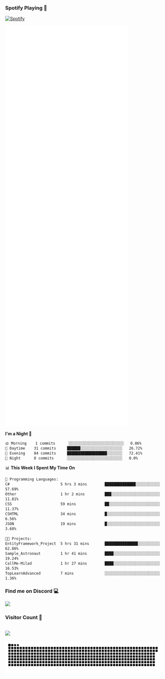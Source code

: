 ### Spotify Playing 🎵
[![Spotify](https://spotify-livestats-callme-milad.vercel.app/api/spotify)](https://open.spotify.com/user/314mrt6dxn5cqoxklh3thbwlr6by)

<img align="center" src="/github-metrics.svg" alt="Metrics" width="400">

<!--START_SECTION:waka-->
**I'm a Night 🦉** 

```text
🌞 Morning    1 commits      ░░░░░░░░░░░░░░░░░░░░░░░░░   0.86% 
🌆 Daytime    31 commits     ██████░░░░░░░░░░░░░░░░░░░   26.72% 
🌃 Evening    84 commits     ██████████████████░░░░░░░   72.41% 
🌙 Night      0 commits      ░░░░░░░░░░░░░░░░░░░░░░░░░   0.0%

```


📊 **This Week I Spent My Time On** 

```text
💬 Programming Languages: 
C#                       5 hrs 3 mins        ██████████████░░░░░░░░░░░   57.69% 
Other                    1 hr 2 mins         ███░░░░░░░░░░░░░░░░░░░░░░   11.81% 
CSS                      59 mins             ██░░░░░░░░░░░░░░░░░░░░░░░   11.37% 
CSHTML                   34 mins             █░░░░░░░░░░░░░░░░░░░░░░░░   6.56% 
JSON                     19 mins             █░░░░░░░░░░░░░░░░░░░░░░░░   3.68%

🐱‍💻 Projects: 
EntityFramework_Project  5 hrs 31 mins       ███████████████░░░░░░░░░░   62.86% 
Sample_Astronaut         1 hr 41 mins        ████░░░░░░░░░░░░░░░░░░░░░   19.24% 
CallMe-Milad             1 hr 27 mins        ████░░░░░░░░░░░░░░░░░░░░░   16.53% 
TopLearnAdvanced         7 mins              ░░░░░░░░░░░░░░░░░░░░░░░░░   1.36%

```


<!--END_SECTION:waka-->

### Find me on Discord 💻
<a href="https://discord.gg/t35EjYprS6" rel="nofollow"> 
  <img src="https://discord.c99.nl/widget/theme-3/977957889358573609.png" data-canonical-src="https://discord.c99.nl/widget/theme-3/977957889358573609.png" style="max-width: 100%;"></a>

### Visitor Count 🔢
<p align="left"> 
  <br>
  <img src="https://profile-counter.glitch.me/callme-devil/count.svg" />
</p>

<img src="https://github.com/callme-devil/callme-devil/blob/output/github-contribution-grid-snake.svg" alt="snake" style="max-width: 100%;">
